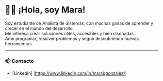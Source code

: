 # 👩‍💻 ¡Hola, soy Mara!

Soy estudiante de Analista de Sistemas, con muchas ganas de aprender y crecer en el mundo del desarrollo.  
Me interesa crear soluciones útiles, accesibles y bien diseñadas.  
Amo programar, resolver problemas y seguir descubriendo nuevas herramientas.

---

### 📫 Contacto
- [LinkedIn] (https://www.linkedin.com/in/marabgonzalez/)
